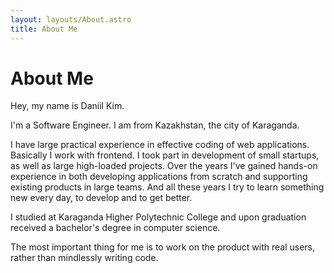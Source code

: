 ```yaml
---
layout: layouts/About.astro
title: About Me
---
```


# About Me

Hey, my name is Daniil Kim.

I'm a Software Engineer. I am from Kazakhstan, the city of Karaganda.

I have large practical experience in effective coding of web applications. Basically I work with frontend. I took part in development of small startups, as well as large high-loaded projects. Over the years I've gained hands-on experience in both developing applications from scratch and supporting existing products in large teams. And all these years I try to learn something new every day, to develop and to get better.

I studied at Karaganda Higher Polytechnic College and upon graduation received a bachelor's degree in computer science.

The most important thing for me is to work on the product with real users, rather than mindlessly writing code.
